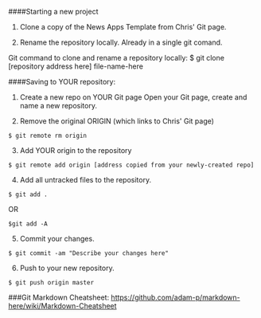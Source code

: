 

####Starting a new project

1. Clone a copy of the News Apps Template from Chris' Git page.

2. Rename the repository locally. Already in a single git comand.

Git command to clone and rename a repository locally:
$ git clone [repository address here] file-name-here 



####Saving to YOUR repository:

1. Create a new repo on YOUR Git page
Open your Git page, create and name a new repository.

2. Remove the original ORIGIN (which links to Chris' Git page)
```
$ git remote rm origin
```

3. Add YOUR origin to the repository
```
$ git remote add origin [address copied from your newly-created repo]
```

4. Add all untracked files to the repository.
```
$ git add .
```
OR 
```
$git add -A
```

5. Commit your changes.
```
$ git commit -am "Describe your changes here"
```

6. Push to your new repository.
```
$ git push origin master
```

###Git Markdown Cheatsheet:
https://github.com/adam-p/markdown-here/wiki/Markdown-Cheatsheet
